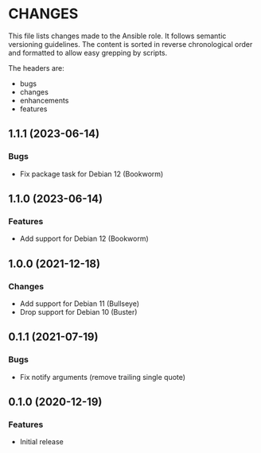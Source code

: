# CHANGES

This file lists changes made to the Ansible role. It follows semantic versioning
guidelines. The content is sorted in reverse chronological order and formatted
to allow easy grepping by scripts.

The headers are:
- bugs
- changes
- enhancements
- features

## 1.1.1 (2023-06-14)

### Bugs

- Fix package task for Debian 12 (Bookworm)


## 1.1.0 (2023-06-14)

### Features

- Add support for Debian 12 (Bookworm)

## 1.0.0 (2021-12-18)

### Changes

- Add support for Debian 11 (Bullseye)
- Drop support for Debian 10 (Buster)

## 0.1.1 (2021-07-19)

### Bugs

- Fix notify arguments (remove trailing single quote)

## 0.1.0 (2020-12-19)

### Features

- Initial release
